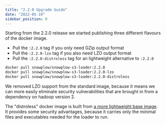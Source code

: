 ```yaml
---
title: "2.2.0 Upgrade Guide"
date: "2022-05-19"
sidebar_position: 0
---
```


Starting from the 2.2.0 release we started publishing three different flavours of the docker image.

- Pull the `:2.2.0` tag if you only need GZip output format
- Pull the `:2.2.0-lzo` tag if you also need LZO output format
- Pull the `:2.2.0-distroless` tag for an lightweight alternative to `:2.2.0`

```bash
docker pull snowplow/snowplow-s3-loader:2.2.0
docker pull snowplow/snowplow-s3-loader:2.2.0-lzo
docker pull snowplow/snowplow-s3-loader:2.2.0-distroless
```

We removed LZO support from the standard image, because it means we can more easily eliminate security vulnerabilities that are brought in from a dependency on hadoop version 2.

The "distroless" docker image is built from [a more lightweight base image](https://github.com/GoogleContainerTools/distroless). It provides some security advantages, because it carries only the minimal files and executables needed for the loader to run.
